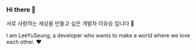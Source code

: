 ### Hi there 👋

서로 사랑하는 세상을 만들고 싶은 개발자 이유승 입니다 🌸    

I am LeeYuSeung, a developer who wants to make a world where we love each other. ❤️
